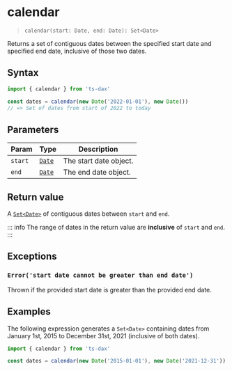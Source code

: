 # calendar

> `calendar(start: Date, end: Date): Set<Date>`

Returns a set of contiguous dates between the specified start date and specified end date, inclusive of those two dates.

## Syntax

```ts
import { calendar } from 'ts-dax'

const dates = calendar(new Date('2022-01-01'), new Date())
// => Set of dates from start of 2022 to today
```

## Parameters

| Param   | Type           | Description            |
| ------- | -------------- | ---------------------- |
| `start` | [`Date`][date] | The start date object. |
| `end`   | [`Date`][date] | The end date object.   |

## Return value

A [`Set<Date>`][set] of contiguous dates between `start` and `end`.

::: info
The range of dates in the return value are **inclusive** of `start` and `end`.
:::

## Exceptions

### `Error('start date cannot be greater than end date')`

Thrown if the provided start date is greater than the provided end date.

## Examples

The following expression generates a `Set<Date>` containing dates from January 1st, 2015 to December 31st, 2021 (inclusive of both dates).

```ts
import { calendar } from 'ts-dax'

const dates = calendar(new Date('2015-01-01'), new Date('2021-12-31'))
```

[date]: /guide/date-objects
[set]: /guide/working-with-sets
